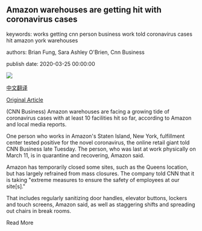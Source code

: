 ## Amazon warehouses are getting hit with coronavirus cases

keywords: works getting cnn person business work told coronavirus cases hit amazon york warehouses

authors: Brian Fung, Sara Ashley O'Brien, Cnn Business

publish date: 2020-03-25 00:00:00

![](https://cdn.cnn.com/cnnnext/dam/assets/200325103438-amazon-warehouse-0205-file-super-tease.jpg)

[中文翻译](Amazon%20warehouses%20are%20getting%20hit%20with%20coronavirus%20cases_zh.md)

[Original Article](https://edition.cnn.com/2020/03/25/tech/amazon-workers-coronavirus/index.html)

(CNN Business) Amazon warehouses are facing a growing tide of coronavirus cases with at least 10 facilities hit so far, according to Amazon and local media reports.

One person who works in Amazon's Staten Island, New York, fulfillment center tested positive for the novel coronavirus, the online retail giant told CNN Business late Tuesday. The person, who was last at work physically on March 11, is in quarantine and recovering, Amazon said.

Amazon has temporarily closed some sites, such as the Queens location, but has largely refrained from mass closures. The company told CNN that it is taking "extreme measures to ensure the safety of employees at our site[s]."

That includes regularly sanitizing door handles, elevator buttons, lockers and touch screens, Amazon said, as well as staggering shifts and spreading out chairs in break rooms.

Read More